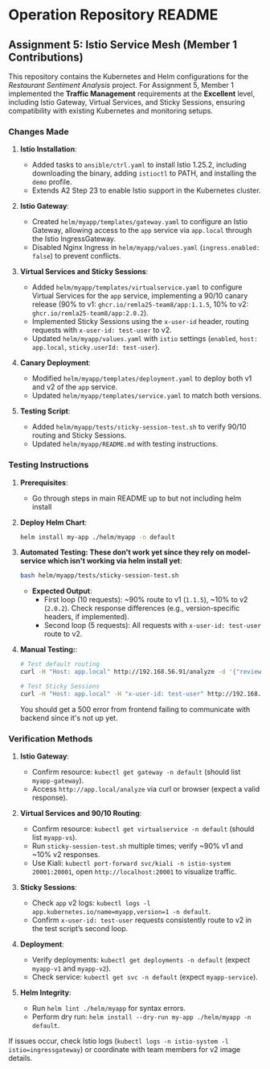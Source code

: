 # Operation Repository README

## Assignment 5: Istio Service Mesh (Member 1 Contributions)

This repository contains the Kubernetes and Helm configurations for the *Restaurant Sentiment Analysis* project. For Assignment 5, Member 1 implemented the **Traffic Management** requirements at the **Excellent** level, including Istio Gateway, Virtual Services, and Sticky Sessions, ensuring compatibility with existing Kubernetes and monitoring setups.

### Changes Made

1. **Istio Installation**:
   - Added tasks to `ansible/ctrl.yaml` to install Istio 1.25.2, including downloading the binary, adding `istioctl` to PATH, and installing the `demo` profile.
   - Extends A2 Step 23 to enable Istio support in the Kubernetes cluster.

2. **Istio Gateway**:
   - Created `helm/myapp/templates/gateway.yaml` to configure an Istio Gateway, allowing access to the `app` service via `app.local` through the Istio IngressGateway.
   - Disabled Nginx Ingress in `helm/myapp/values.yaml` (`ingress.enabled: false`) to prevent conflicts.

3. **Virtual Services and Sticky Sessions**:
   - Added `helm/myapp/templates/virtualservice.yaml` to configure Virtual Services for the `app` service, implementing a 90/10 canary release (90% to v1: `ghcr.io/remla25-team8/app:1.1.5`, 10% to v2: `ghcr.io/remla25-team8/app:2.0.2`).
   - Implemented Sticky Sessions using the `x-user-id` header, routing requests with `x-user-id: test-user` to v2.
   - Updated `helm/myapp/values.yaml` with `istio` settings (`enabled`, `host: app.local`, `sticky.userId: test-user`).

4. **Canary Deployment**:
   - Modified `helm/myapp/templates/deployment.yaml` to deploy both v1 and v2 of the `app` service.
   - Updated `helm/myapp/templates/service.yaml` to match both versions.

5. **Testing Script**:
   - Added `helm/myapp/tests/sticky-session-test.sh` to verify 90/10 routing and Sticky Sessions.
   - Updated `helm/myapp/README.md` with testing instructions.

### Testing Instructions

1. **Prerequisites**:
   - Go through steps in main README up to but not including helm install
   <!-- - Verify Istio installation: `kubectl get pods -n istio-system` (expect `istio-ingressgateway` running).
   - Add `192.168.56.90 app.local` to `/etc/hosts` (local or Vagrant host, assuming MetalLB IP from A2).
   - Ensure `app` v2 image (`ghcr.io/remla25-team8/app:2.0.2`) is available. -->

2. **Deploy Helm Chart**:
   ```bash
   helm install my-app ./helm/myapp -n default
   ```

3. **Automated Testing: These don't work yet since they rely on model-service which isn't working via helm install yet**:
   ```bash
   bash helm/myapp/tests/sticky-session-test.sh
   ```
   - **Expected Output**:
     - First loop (10 requests): ~90% route to v1 (`1.1.5`), ~10% to v2 (`2.0.2`). Check response differences (e.g., version-specific headers, if implemented).
     - Second loop (5 requests): All requests with `x-user-id: test-user` route to v2.

4. **Manual Testing:**:
   ```bash
   # Test default routing
   curl -H "Host: app.local" http://192.168.56.91/analyze -d '{"review": "Great food!"}' -H "Content-Type: application/json"
   
   # Test Sticky Sessions
   curl -H "Host: app.local" -H "x-user-id: test-user" http://192.168.56.91/analyze -d '{"review": "Great food!"}' -H "Content-Type: application/json"
   ```

   You should get a 500 error from frontend failing to communicate with backend since it's not up yet.

### Verification Methods

1. **Istio Gateway**:
   - Confirm resource: `kubectl get gateway -n default` (should list `myapp-gateway`).
   - Access `http://app.local/analyze` via curl or browser (expect a valid response).

2. **Virtual Services and 90/10 Routing**:
   - Confirm resource: `kubectl get virtualservice -n default` (should list `myapp-vs`).
   - Run `sticky-session-test.sh` multiple times; verify ~90% v1 and ~10% v2 responses.
   - Use Kiali: `kubectl port-forward svc/kiali -n istio-system 20001:20001`, open `http://localhost:20001` to visualize traffic.

3. **Sticky Sessions**:
   - Check `app` v2 logs: `kubectl logs -l app.kubernetes.io/name=myapp,version=1 -n default`.
   - Confirm `x-user-id: test-user` requests consistently route to v2 in the test script’s second loop.

4. **Deployment**:
   - Verify deployments: `kubectl get deployments -n default` (expect `myapp-v1` and `myapp-v2`).
   - Check service: `kubectl get svc -n default` (expect `myapp-service`).

5. **Helm Integrity**:
   - Run `helm lint ./helm/myapp` for syntax errors.
   - Perform dry run: `helm install --dry-run my-app ./helm/myapp -n default`.

If issues occur, check Istio logs (`kubectl logs -n istio-system -l istio=ingressgateway`) or coordinate with team members for v2 image details.